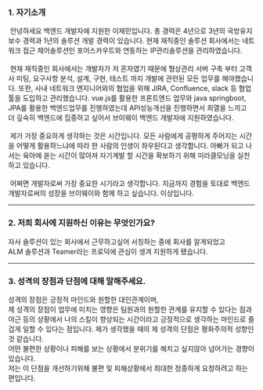 ### 1. 자기소개
&nbsp;안녕하세요 백엔드 개발자에 지원한 이재민입니다. 총 경력은 4년으로 3년의 국방유지보수 경력과 1년의 솔루션 개발 경력이 있습니다. 현재 재직중인 솔루션 회사에서는 네트워크 접근 제어솔루션인 포어스카우트와 연동하는 IP관리솔루션을 관리하였습니다.<br><br>
&nbsp;현재 재직중인 회사에서는 개발자가 저 혼자였기 때문에 형상관리 서버 구축 부터 고객사 미팅, 요구사항 분석, 설계, 구현, 테스트 까지 개발에 관련된 모든 업무를 해야했습니다. 또한, 사내 네트워크 엔지니어와의 협업을 위해 JIRA, Confluence, slack 등 협업 툴을 도입하고 관리했습니다. vue.js를 활용한 프론트엔드 업무와 java springboot, JPA를 활용한 백엔드업무를 진행하였는데 API성능개선을 진행하면서 희열을 느끼고 더 깊숙히 백엔드에 집중하고 싶어서 브이웨이 백엔드 개발자에 지원하였습니다.<br><br>
&nbsp;제가 가장 중요하게 생각하는 것은 시간입니다. 모든 사람에게 공평하게 주어지는 시간을 어떻게 활용하느냐에 따라 한 사람의 인생이 좌우된다고 생각합니다. 아빠가 되고 나서는 육아에 쏟는 시간이 많아져 자기계발 할 시간을 확보하기 위해 미라클모닝을 실천하고 있습니다.<br><br>
&nbsp;어쩌면 개발자로써 가장 중요한 시기라고 생각합니다. 지금까지 경험을 토대로 백엔드 개발자로써의 성장을 브이웨이와 함께 하고 싶습니다. 이상입니다.

---

### 2. 저희 회사에 지원하신 이유는 무엇인가요?
자사 솔루션이 있는 회사에서 근무하고싶어 서칭하는 중에 회사를 알게되었고<br>
ALM 솔루션과 Teamer라는 프로덕에 관심이 생겨 지원하게 됐습니다.

---

### 3. 성격의 장점과 단점에 대해 말해주세요.
성격의 장점은 긍정적 마인드와 원할한 대인관계이며,<br>
제 성격의 장점이 업무에 미치는 영향은 팀원과의 원할한 관계를 유지할 수 있다는 점과 <br>
야근 등의 상황에서 나의 스킬이 향상되는 시간이라고 긍정적으로 생각하는 마인드로 즐겁게 일할 수 있다는 점입니다.
제가 생각했을 때의 제 성격의 단점은 평화주의적 성향인 것 같습니다.<br>
어떤 불편한 상황이나 피해를 보는 상황에서 분위기를 해치고 싶지않아 넘어가는 경향이 있습니다.<br>
저는 이 단점을 개선하기위해 불편 및 피해상황에서 최대한 정중하게 요청하려고 하는 편입니다.


